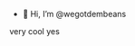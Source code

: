 - 👋 Hi, I’m @wegotdembeans

<!---
wegotdembeans/wegotdembeans is a ✨ special ✨ repository because its `README.md` (this file) appears on your GitHub profile.
You can click the Preview link to take a look at your changes.
--->
very cool yes
